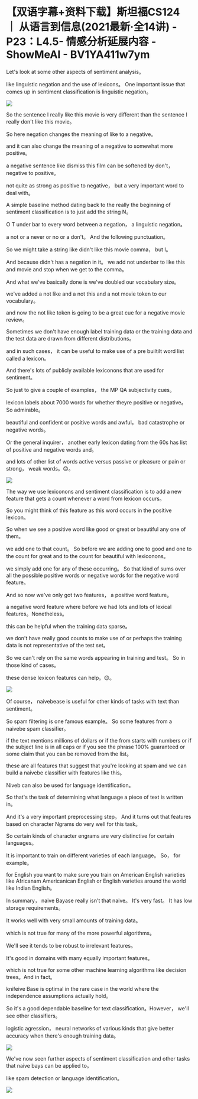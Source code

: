 # 【双语字幕+资料下载】斯坦福CS124 ｜ 从语言到信息(2021最新·全14讲) - P23：L4.5- 情感分析延展内容 - ShowMeAI - BV1YA411w7ym

Let's look at some other aspects of sentiment analysis。

 like linguistic negation and the use of lexicons。 One important issue that comes up in sentiment classification is linguistic negation。



![](img/e2b8bd3bdc19ea44215e602efe6086e4_1.png)

So the sentence I really like this movie is very different than the sentence I really don't like this movie。

So here negation changes the meaning of like to a negative。

 and it can also change the meaning of a negative to somewhat more positive。

 a negative sentence like dismiss this film can be softened by don't， negative to positive。

 not quite as strong as positive to negative， but a very important word to deal with。

A simple baseline method dating back to the really the beginning of sentiment classification is to just add the string N。

 O T under bar to every word between a negation， a linguistic negation。

 a not or a never or no or a don't。 And the following punctuation。

 So we might take a string like didn't like this movie comma， but I。

 And because didn't has a negation in it。 we add not underbar to like this and movie and stop when we get to the comma。

And what we've basically done is we've doubled our vocabulary size。

 we've added a not like and a not this and a not movie token to our vocabulary。

 and now the not like token is going to be a great cue for a negative movie review。

Sometimes we don't have enough label training data or the training data and the test data are drawn from different distributions。

 and in such cases， it can be useful to make use of a pre builtilt word list called a lexicon。

 And there's lots of publicly available lexiconons that are used for sentiment。

 So just to give a couple of examples， the MP QA subjectivity cues。

 lexicon labels about 7000 words for whether theyre positive or negative。 So admirable。

 beautiful and confident or positive words and awful， bad catastrophe or negative words。

Or the general inquirer， another early lexicon dating from the 60s has list of positive and negative words and。

 and lots of other list of words active versus passive or pleasure or pain or strong， weak words。😊。



![](img/e2b8bd3bdc19ea44215e602efe6086e4_3.png)

The way we use lexiconons and sentiment classification is to add a new feature that gets a count whenever a word from lexicon occurs。

 So you might think of this feature as this word occurs in the positive lexicon。

 So when we see a positive word like good or great or beautiful any one of them。

 we add one to that count。 So before we are adding one to good and one to the count for great and to the count for beautiful with lexiconons。

 we simply add one for any of these occurring。 So that kind of sums over all the possible positive words or negative words for the negative word feature。

 And so now we've only got two features， a positive word feature。

 a negative word feature where before we had lots and lots of lexical features。Nonetheless。

 this can be helpful when the training data sparse。

 we don't have really good counts to make use of or perhaps the training data is not representative of the test set。

 So we can't rely on the same words appearing in training and test。 So in those kind of cases。

 these dense lexicon features can help。😊。

![](img/e2b8bd3bdc19ea44215e602efe6086e4_5.png)

Of course， naivebease is useful for other kinds of tasks with text than sentiment。

 So spam filtering is one famous example。 So some features from a naivebe spam classifier。

 if the text mentions millions of dollars or if the from starts with numbers or if the subject line is in all caps or if you see the phrase 100% guaranteed or some claim that you can be removed from the list。

 these are all features that suggest that you're looking at spam and we can build a naivebe classifier with features like this。

Niveb can also be used for language identification。

 So that's the task of determining what language a piece of text is written in。

 And it's a very important preprocessing step。 And it turns out that features based on character Ngrams do very well for this task。

 So certain kinds of character engrams are very distinctive for certain languages。

 It is important to train on different varieties of each language。 So， for example。

 for English you want to make sure you train on American English varieties like Africanam Americanican English or English varieties around the world like Indian English。

In summary， naive Bayase really isn't that naive。 It's very fast。 It has low storage requirements。

 It works well with very small amounts of training data。

 which is not true for many of the more powerful algorithms。

 We'll see it tends to be robust to irrelevant features。

 It's good in domains with many equally important features。

 which is not true for some other machine learning algorithms like decision trees。And in fact。

 knifeive Base is optimal in the rare case in the world where the independence assumptions actually hold。

 So it's a good dependable baseline for text classification。However， we'll see other classifiers。

 logistic agression， neural networks of various kinds that give better accuracy when there's enough training data。



![](img/e2b8bd3bdc19ea44215e602efe6086e4_7.png)

We've now seen further aspects of sentiment classification and other tasks that naive bays can be applied to。

 like spam detection or language identification。

![](img/e2b8bd3bdc19ea44215e602efe6086e4_9.png)